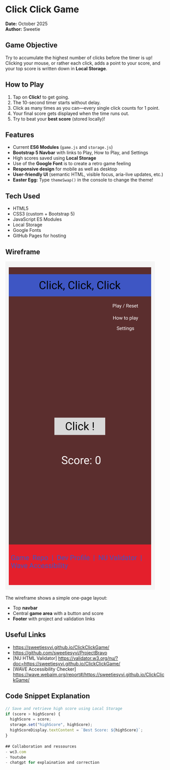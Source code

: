 # Click Click Game
**Date:** October 2025  
**Author:** Sweetie  


## Game Objective
Try to accumulate the highest number of clicks before the timer is up!  
Clicking your mouse, or rather each click, adds a point to your score, and your top score is written down in **Local Storage**.  


## How to Play
1. Tap on **Click!** to get going.  
2. The 10-second timer starts without delay.  
3. Click as many times as you can—every single click counts for 1 point.  
4. Your final score gets displayed when the time runs out.  
5. Try to beat your **best score** (stored locally)!  

## Features
- Current **ES6 Modules** (`game.js` and `storage.js`)
- **Bootstrap 5 Navbar** with links to Play, How to Play, and Settings
- High scores saved using **Local Storage**
- Use of the **Google Font** is to create a retro game feeling
- **Responsive design** for mobile as well as desktop
- **User-friendly UI** (semantic HTML, visible focus, aria-live updates, etc.)
- **Easter Egg:** Type `themeSwap()` in the console to change the theme!


## Tech Used
- HTML5  
- CSS3 (custom + Bootstrap 5)  
- JavaScript ES Modules  
- Local Storage  
- Google Fonts  
- GitHub Pages for hosting  


## Wireframe
![Wireframe of Click Click Game](/images/wireframe.png)

The wireframe shows a simple one-page layout:
- Top **navbar**
- Central **game area** with a button and score
- **Footer** with project and validation links


## Useful Links
- https://sweetiesyvi.github.io/ClickClickGame/
- https://github.com/sweetiesyvi/ProjectBravo
- [NU HTML Validator] https://validator.w3.org/nu/?doc=https://sweetiesyvi.github.io/ClickClickGame/
- [WAVE Accessibility Checker] https://wave.webaim.org/report#/https://sweetiesyvi.github.io/ClickClickGame/


## Code Snippet Explanation
```js
// Save and retrieve high score using Local Storage
if (score > highScore) {
  highScore = score;
  storage.set("highScore", highScore);
  highScoreDisplay.textContent = `Best Score: ${highScore}`;
}

## Collaboration and ressources
- wc3.com
- Youtube
- chatgpt for explaination and correction 

